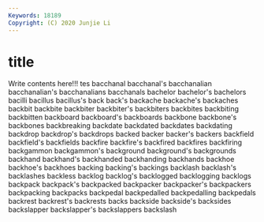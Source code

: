 ```yaml
---
Keywords: 18189
Copyright: (C) 2020 Junjie Li
---
```


# title

Write contents here!!!
tes 
bacchanal 
bacchanal's 
bacchanalian 
bacchanalian's 
bacchanalians 
bacchanals
bachelor 
bachelor's 
bachelors 
bacilli 
bacillus 
bacillus's 
back 
back's 
backache 
backache's
backaches 
backbit 
backbite 
backbiter 
backbiter's 
backbiters 
backbites 
backbiting 
backbitten 
backboard
backboard's 
backboards 
backbone 
backbone's 
backbones 
backbreaking 
backdate 
backdated 
backdates 
backdating
backdrop 
backdrop's 
backdrops 
backed 
backer 
backer's 
backers 
backfield 
backfield's 
backfields
backfire 
backfire's 
backfired 
backfires 
backfiring 
backgammon 
backgammon's 
background 
background's 
backgrounds
backhand 
backhand's 
backhanded 
backhanding 
backhands 
backhoe 
backhoe's 
backhoes 
backing 
backing's
backings 
backlash 
backlash's 
backlashes 
backless 
backlog 
backlog's 
backlogged 
backlogging 
backlogs
backpack 
backpack's 
backpacked 
backpacker 
backpacker's 
backpackers 
backpacking 
backpacks 
backpedal 
backpedalled
backpedalling 
backpedals 
backrest 
backrest's 
backrests 
backs 
backside 
backside's 
backsides 
backslapper
backslapper's 
backslappers 
backslash 
